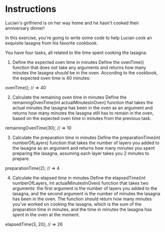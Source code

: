 # Instructions
Lucian's girlfriend is on her way home and he hasn't cooked their anniversary dinner!

In this exercise, you're going to write some code to help Lucian cook an exquisite lasagna from his favorite cookbook.

You have four tasks, all related to the time spent cooking the lasagna.

1. Define the expected oven time in minutes
Define the ovenTime() function that does not take any arguments and returns how many minutes the lasagna should be in the oven. According to the cookbook, the expected oven time is 40 minutes:

ovenTime();
// => 40

2. Calculate the remaining oven time in minutes
Define the remainingOvenTime(int actualMinutesInOven) function that takes the actual minutes the lasagna has been in the oven as an argument and returns how many minutes the lasagna still has to remain in the oven, based on the expected oven time in minutes from the previous task.

remainingOvenTime(30);
// => 10

3. Calculate the preparation time in minutes
Define the preparationTime(int numberOfLayers) function that takes the number of layers you added to the lasagna as an argument and returns how many minutes you spent preparing the lasagna, assuming each layer takes you 2 minutes to prepare.

preparationTime(2);
// => 4

4. Calculate the elapsed time in minutes
Define the elapsedTime(int numberOfLayers, int actualMinutesInOven) function that takes two arguments: the first argument is the number of layers you added to the lasagna, and the second argument is the number of minutes the lasagna has been in the oven. The function should return how many minutes you've worked on cooking the lasagna, which is the sum of the preparation time in minutes, and the time in minutes the lasagna has spent in the oven at the moment.

elapsedTime(3, 20);
// => 26